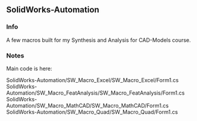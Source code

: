 ## SolidWorks-Automation

### Info

A few macros built for my Synthesis and Analysis for CAD-Models course.

### Notes

Main code is here: 

SolidWorks-Automation/SW_Macro_Excel/SW_Macro_Excel/Form1.cs <br>
SolidWorks-Automation/SW_Macro_FeatAnalysis/SW_Macro_FeatAnalysis/Form1.cs <br>
SolidWorks-Automation/SW_Macro_MathCAD/SW_Macro_MathCAD/Form1.cs <br>
SolidWorks-Automation/SW_Macro_Quad/SW_Macro_Quad/Form1.cs 
